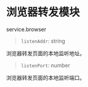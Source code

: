 # 浏览器转发模块
service.browser

> `listenAddr`: string

浏览器转发页面的本地监听地址。

> `listenPort`: number

浏览器转发页面的本地监听端口。
